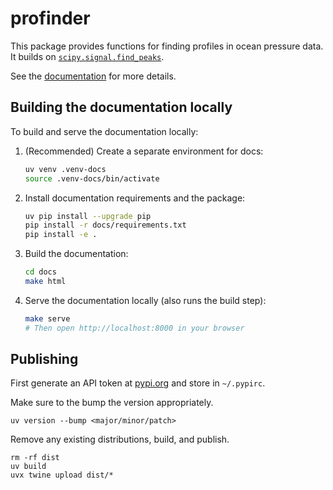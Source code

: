 # profinder

This package provides functions for finding profiles in ocean pressure data. It builds on [`scipy.signal.find_peaks`](https://docs.scipy.org/doc/scipy/reference/generated/scipy.signal.find_peaks.html).

See the [documentation](https://oceancascades.github.io/profinder/) for more details.

## Building the documentation locally

To build and serve the documentation locally:

1. (Recommended) Create a separate environment for docs:
	```sh
	uv venv .venv-docs
	source .venv-docs/bin/activate
	```

2. Install documentation requirements and the package:
	```sh
    uv pip install --upgrade pip
	pip install -r docs/requirements.txt
	pip install -e .
	```

3. Build the documentation:
	```sh
	cd docs
	make html
	```

4. Serve the documentation locally (also runs the build step):
	```sh
	make serve
	# Then open http://localhost:8000 in your browser
	```

## Publishing

First generate an API token at [pypi.org](pypi.org) and store in `~/.pypirc`. 

Make sure to the bump the version appropriately.

```
uv version --bump <major/minor/patch>
```

Remove any existing distributions, build, and publish.

```
rm -rf dist
uv build
uvx twine upload dist/*
```